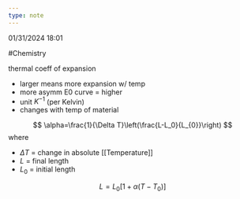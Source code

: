 ```yaml
---
type: note
---
```

01/31/2024 18:01

  #Chemistry 




thermal coeff of expansion
- larger means more expansion w/ temp
- more asymm E0 curve = higher
- unit $K^{-1}$ (per Kelvin)
- changes with temp of material

$$
\alpha=\frac{1}{\Delta T}\left(\frac{L-L_0}{L_{0}}\right)
$$
where
- $\Delta T$ = change in absolute [[Temperature]]
- $L$ = final length
- $L_0$ = initial length

$$
L = L_{0}[1+\alpha(T-T_0)]
$$
